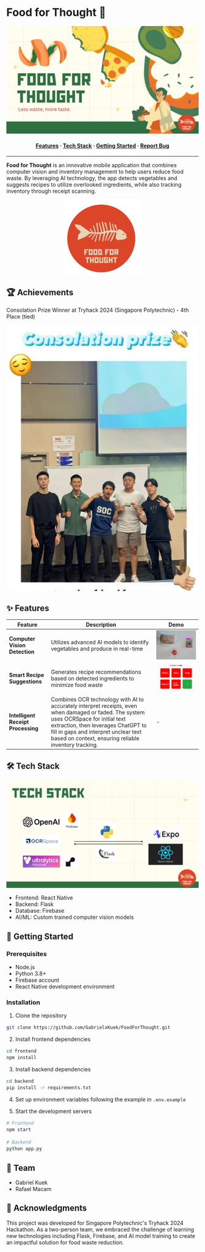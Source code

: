 # Food for Thought 🥗

<div align="center">
  <img src="assets/Cover.png" alt="Project Cover">
</div>

<h4 align="center">
  <a href="#features">Features</a>
  <span> · </span>
  <a href="#tech-stack">Tech Stack</a>
  <span> · </span>
  <a href="#getting-started">Getting Started</a>
  <span> · </span>
  <a href="https://github.com/GabrielxKuek/FoodForThought/issues">Report Bug</a>
</h4>

---

**Food for Thought** is an innovative mobile application that combines computer vision and inventory management to help users reduce food waste. By leveraging AI technology, the app detects vegetables and suggests recipes to utilize overlooked ingredients, while also tracking inventory through receipt scanning.

<div align="center">
  <img src="assets/AppLogo.png" alt="App Logo" width="200">
</div>

## 🏆 Achievements

Consolation Prize Winner at Tryhack 2024 (Singapore Polytechnic) - 4th Place (tied)

<div align="center">
  <img src="assets/PrizePresentation.jpg" alt="Prize Presentation">
</div>

## ✨ Features

| Feature | Description | Demo |
| ------- | ----------- | ---- |
| **Computer Vision Detection** | Utilizes advanced AI models to identify vegetables and produce in real-time | <img src="assets/AIDemo.jpg" alt="AI Demo"> |
| **Smart Recipe Suggestions** | Generates recipe recommendations based on detected ingredients to minimize food waste | <img src="assets/FrontendDemo.jpg" alt="Frontend Demo"> |
| **Intelligent Receipt Processing** | Combines OCR technology with AI to accurately interpret receipts, even when damaged or faded. The system uses OCRSpace for initial text extraction, then leverages ChatGPT to fill in gaps and interpret unclear text based on context, ensuring reliable inventory tracking. | - |

## 🛠️ Tech Stack

<div align="center">
  <img src="assets/TechStack.png" alt="Tech Stack">
</div>

- Frontend: React Native
- Backend: Flask
- Database: Firebase
- AI/ML: Custom trained computer vision models

## 🚀 Getting Started

### Prerequisites
- Node.js
- Python 3.8+
- Firebase account
- React Native development environment

### Installation
1. Clone the repository
```bash
git clone https://github.com/GabrielxKuek/FoodForThought.git
```

2. Install frontend dependencies
```bash
cd frontend
npm install
```

3. Install backend dependencies
```bash
cd backend
pip install -r requirements.txt
```

4. Set up environment variables following the example in `.env.example`

5. Start the development servers
```bash
# Frontend
npm start

# Backend
python app.py
```

## 👥 Team

- Gabriel Kuek
- Rafael Macam

## 🙏 Acknowledgments

This project was developed for Singapore Polytechnic's Tryhack 2024 Hackathon. As a two-person team, we embraced the challenge of learning new technologies including Flask, Firebase, and AI model training to create an impactful solution for food waste reduction.
